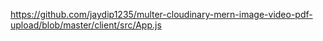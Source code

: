 https://github.com/jaydip1235/multer-cloudinary-mern-image-video-pdf-upload/blob/master/client/src/App.js
